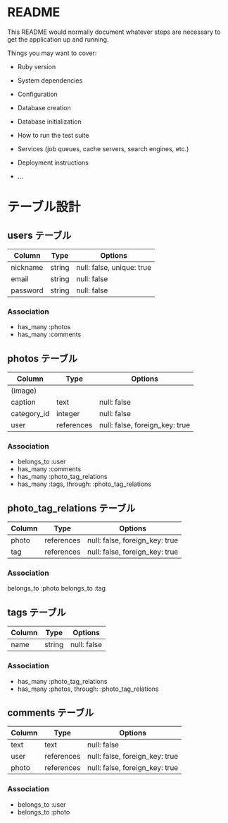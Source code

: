 # README

This README would normally document whatever steps are necessary to get the
application up and running.

Things you may want to cover:

* Ruby version

* System dependencies

* Configuration

* Database creation

* Database initialization

* How to run the test suite

* Services (job queues, cache servers, search engines, etc.)

* Deployment instructions

* ...

# テーブル設計

## users テーブル

| Column      | Type   | Options                   |
| ------------| ------ | ------------------------- |
| nickname    | string | null: false, unique: true |
| email       | string | null: false               |
| password    | string | null: false               |

### Association

- has_many :photos
- has_many :comments

## photos テーブル

| Column      | Type       | Options                        |
| ------------| ---------- | ------------------------------ |
| (image)     |            |                                |
| caption     | text       | null: false                    |
| category_id | integer    | null: false                    |
| user        | references | null: false, foreign_key: true |

### Association

- belongs_to :user
- has_many :comments
- has_many :photo_tag_relations
- has_many :tags, through: :photo_tag_relations

## photo_tag_relations テーブル

| Column | Type       | Options                        |
| -------| ---------- | ------------------------------ |
| photo  | references | null: false, foreign_key: true |
| tag    | references | null: false, foreign_key: true |

### Association

belongs_to :photo
belongs_to :tag

## tags テーブル

| Column | Type   | Options     |
| -------| ------ | ----------- |
| name   | string | null: false |

 ### Association

- has_many :photo_tag_relations
- has_many :photos, through: :photo_tag_relations

## comments テーブル
| Column | Type       | Options                        |
| -------| ---------- | ------------------------------ |
| text   | text       | null: false                    |
| user   | references | null: false, foreign_key: true |
| photo  | references | null: false, foreign_key: true |

### Association

- belongs_to :user
- belongs_to :photo